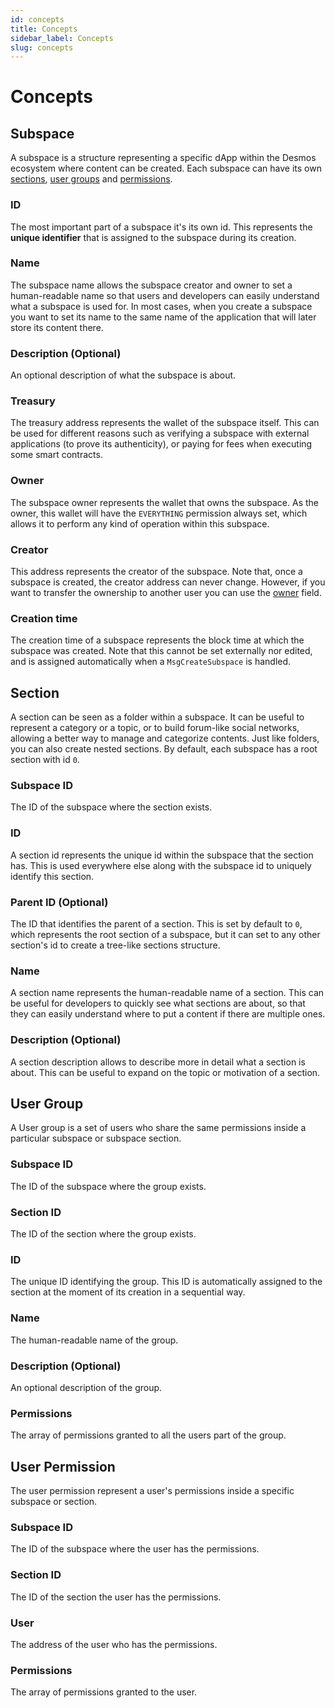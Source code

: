 ```yaml
---
id: concepts
title: Concepts
sidebar_label: Concepts
slug: concepts
---
```


# Concepts

## Subspace
A subspace is a structure representing a specific dApp within the Desmos ecosystem where content can be created.
Each subspace can have its own [sections](#section), [user groups](#user-group) and [permissions](#user-permission).

### ID
The most important part of a subspace it's its own id. This represents the **unique identifier** that is assigned to the subspace during its creation. 

### Name
The subspace name allows the subspace creator and owner to set a human-readable name so that users and developers can easily understand what a subspace is used for. In most cases, when you create a subspace you want to set its name to the same name of the application that will later store its content there. 

### Description (Optional)
An optional description of what the subspace is about.

### Treasury
The treasury address represents the wallet of the subspace itself. This can be used for different reasons such as verifying a subspace with external applications (to prove its authenticity), or paying for fees when executing some smart contracts. 

### Owner
The subspace owner represents the wallet that owns the subspace. As the owner, this wallet will have the `EVERYTHING` permission always set, which allows it to perform any kind of operation within this subspace.

### Creator
This address represents the creator of the subspace. Note that, once a subspace is created, the creator address can never change. However, if you want to transfer the ownership to another user you can use the [owner](#owner) field. 

### Creation time
The creation time of a subspace represents the block time at which the subspace was created. Note that this cannot be set externally nor edited, and is assigned automatically when a `MsgCreateSubspace` is handled.

## Section
A section can be seen as a folder within a subspace. It can be useful to represent a category or a topic, or to build
forum-like social networks, allowing a better way to manage and categorize contents. Just like folders, you can also create nested sections.
By default, each subspace has a root section with id `0`.

### Subspace ID
The ID of the subspace where the section exists.

### ID
A section id represents the unique id within the subspace that the section has. This is used everywhere else along with the subspace id to uniquely identify this section.

### Parent ID (Optional)
The ID that identifies the parent of a section. This is set by default to `0`, which represents the root section of a subspace, but it can set to any other section's id to create a tree-like sections structure.

### Name
A section name represents the human-readable name of a section. This can be useful for developers to quickly see what sections are about, so that they can easily understand where to put a content if there are multiple ones.

### Description (Optional)
A section description allows to describe more in detail what a section is about. This can be useful to expand on the topic or motivation of a section.

## User Group
A User group is a set of users who share the same permissions inside a particular subspace or subspace section.

### Subspace ID
The ID of the subspace where the group exists.

### Section ID
The ID of the section where the group exists.

### ID
The unique ID identifying the group. This ID is automatically assigned to the section at the moment of its creation in a
sequential way.

### Name
The human-readable name of the group.

### Description (Optional)
An optional description of the group.

### Permissions
The array of permissions granted to all the users part of the group.

## User Permission
The user permission represent a user's permissions inside a specific subspace or section.

### Subspace ID
The ID of the subspace where the user has the permissions.

### Section ID
The ID of the section the user has the permissions.

### User
The address of the user who has the permissions.

### Permissions
The array of permissions granted to the user.